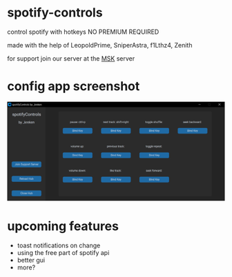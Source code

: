 # spotify-controls
control spotify with hotkeys NO PREMIUM REQUIRED

made with the help of LeopoldPrime, SniperAstra, f1Lthz4, Zenith

for support join our server at the [MSK](https://thrallway.com) server

# config app screenshot
![image failed to load...](https://github.com/KawaiiKraken/spotify-controls/blob/master/settings_screenshot_1.png)

# upcoming features
- toast notifications on change
- using the free part of spotify api
- better gui
- more?
